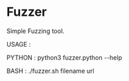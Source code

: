# Fuzzer
Simple Fuzzing tool.

USAGE :

  PYTHON :
    python3 fuzzer.python --help
    
  BASH :
    ./fuzzer.sh filename url
